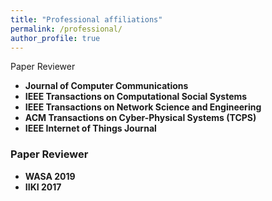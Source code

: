 ```yaml
---
title: "Professional affiliations"
permalink: /professional/
author_profile: true
---
```


 <i class="fa fa-fw fa-lightbulb" aria-hidden="true"></i> Paper Reviewer
  * **Journal of Computer Communications** 
  * **IEEE Transactions on Computational Social Systems**
  * **IEEE Transactions on Network Science and Engineering**
  * **ACM Transactions on Cyber-Physical Systems (TCPS)**
  * **IEEE Internet of Things Journal**

### <i class="fa fa-fw fa-lightbulb" aria-hidden="true"></i> Paper Reviewer
  * **WASA 2019** 
  * **IIKI 2017** 




